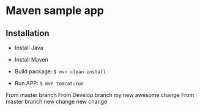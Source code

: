 # Maven sample app

## Installation

- Install Java
- Install Maven

- Build package: `$ mvn clean install`

- Run APP: `$ mvn tomcat:run`
  

From master branch
From Develop branch
my new awesome change From master branch
new change
new change
